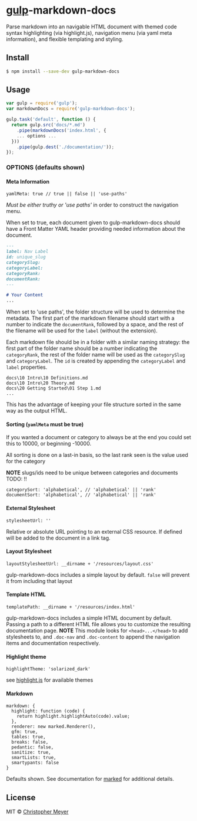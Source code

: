 # [gulp](http://gulpjs.com)-markdown-docs
Parse markdown into an navigable HTML document with themed code syntax highlighting (via highlight.js), navigation menu (via yaml meta information), and flexible templating and styling.

## Install

```sh
$ npm install --save-dev gulp-markdown-docs
```


## Usage

```js
var gulp = require('gulp');
var markdownDocs = require('gulp-markdown-docs');

gulp.task('default', function () {
  return gulp.src('docs/*.md')
	.pipe(markdownDocs('index.html', {
    ... options ...
  }))
	.pipe(gulp.dest('./documentation/'));
});
```


### OPTIONS (defaults shown)

#### Meta Information

    yamlMeta: true // true || false || 'use-paths'

*Must be either truthy or 'use paths'* in order to construct the navigation menu.

When set to true, each document given to gulp-markdown-docs should have a Front Matter YAML header providing needed information about the document.

```md
---
label: Nav Label
id: unique_slug
categorySlug:
categoryLabel:
categoryRank:
documentRank:
---

# Your Content
...
```

When set to 'use paths', the folder structure will be used to determine the metadata. The first part of the markdown filename should start with a number to indicate the `documentRank`, followed by a space, and the rest of the filename will be used for the `label` (without the extension).

Each markdown file should be in a folder with a similar naming strategy: the first part of the folder name should be a number indicating the `categoryRank`, the rest of the folder name will be used as the `categorySlug` and `categoryLabel`. The `id` is created by appending the `categoryLabel` and `label` properties.

```
docs\10 Intro\10 Definitions.md
docs\10 Intro\20 Theory.md
docs\20 Getting Started\01 Step 1.md
...
```

This has the advantage of keeping your file structure sorted in the same way as the output HTML.

#### Sorting (`yamlMeta` must be true)
If you wanted a document or category to always be at the end you could set this to 10000, or beginning -10000.

All sorting is done on a last-in basis, so the last rank seen is the value used for the category

**NOTE**  slugs/ids need to be unique between categories and documents TODO: !!

    categorySort: 'alphabetical', // 'alphabetical' || 'rank'
    documentSort: 'alphabetical', // 'alphabetical' || 'rank'

#### External Stylesheet

    stylesheetUrl: ''

Relative or absolute URL pointing to an external CSS resource. If defined will be added to the document in a link tag.

#### Layout Stylesheet

    layoutStylesheetUrl: __dirname + '/resources/layout.css'

gulp-markdown-docs includes a simple layout by default. `false` will prevent it from including that layout

#### Template HTML

    templatePath: __dirname + '/resources/index.html'

gulp-markdown-docs includes a simple HTML document by default. Passing a path to a different HTML file allows you to customize the resulting documentation page.
**NOTE** This module looks for `<head>...</head>` to add stylesheets to, and `.doc-nav` and `.doc-content` to append the navigation items and documentation respectively.

#### Highlight theme

    highlightTheme: 'solarized_dark'

see [highlight.js](https://highlightjs.org/) for available themes


#### Markdown

    markdown: {
      highlight: function (code) {
        return highlight.highlightAuto(code).value;
      },
      renderer: new marked.Renderer(),
      gfm: true,
      tables: true,
      breaks: false,
      pedantic: false,
      sanitize: true,
      smartLists: true,
      smartypants: false
    }

Defaults shown. See documentation for [marked](https://www.npmjs.org/package/marked) for additional details.


## License

MIT © [Christopher Meyer](https://github.com/sojournerc)
